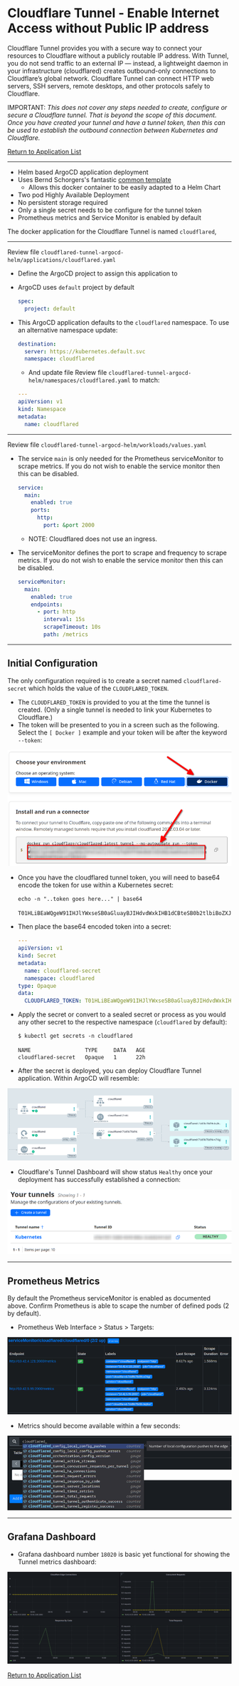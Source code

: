 # Cloudflare Tunnel - Enable Internet Access without Public IP address

Cloudflare Tunnel provides you with a secure way to connect your resources to Cloudflare without a publicly routable IP address. With Tunnel, you do not send traffic to an external IP — instead, a lightweight daemon in your infrastructure (cloudflared) creates outbound-only connections to Cloudflare’s global network. Cloudflare Tunnel can connect HTTP web servers, SSH servers, remote desktops, and other protocols safely to Cloudflare.

IMPORTANT: _This does not cover any steps needed to create, configure or secure a Cloudflare tunnel. That is beyond the scope of this document.  Once you have created your tunnel and have a tunnel token, then this can be used to establish the outbound connection between Kubernetes and Cloudflare._

[Return to Application List](../)

---

* Helm based ArgoCD application deployment
* Uses Bernd Schorgers's fantastic [common template](https://bjw-s.github.io/helm-charts/docs/)
  * Allows this docker container to be easily adapted to a Helm Chart
* Two pod Highly Available Deployment
* No persistent storage required
* Only a single secret needs to be configure for the tunnel token
* Prometheus metrics and Service Monitor is enabled by default

The docker application for the Cloudflare Tunnel is named `cloudflared`,

---

Review file `cloudflared-tunnel-argocd-helm/applications/cloudflared.yaml`

* Define the ArgoCD project to assign this application to
* ArgoCD uses `default` project by default

  ```yaml
  spec:
    project: default
  ```

* This ArgoCD application defaults to the `cloudflared` namespace.  To use an alternative namespace update:

  ```yaml
  destination:
    server: https://kubernetes.default.svc
    namespace: cloudflared
  ```

  * And update file 
Review file `cloudflared-tunnel-argocd-helm/namespaces/cloudflared.yaml` to match:

  ```yaml
  ---
  apiVersion: v1
  kind: Namespace
  metadata:
    name: cloudflared
  ```

---

Review file `cloudflared-tunnel-argocd-helm/workloads/values.yaml`

* The service `main` is only needed for the Prometheus serviceMonitor to scrape metrics. If you do not wish to enable the service monitor then this can be disabled.

  ```yaml
  service:
    main:
      enabled: true
      ports:
        http:
          port: &port 2000
  ```

  * NOTE: Cloudflared does not use an ingress.

* The serviceMonitor defines the port to scrape and frequency to scrape metrics. If you do not wish to enable the service monitor then this can be disabled.

  ```yaml
  serviceMonitor:
    main:
      enabled: true
      endpoints:
        - port: http
          interval: 15s
          scrapeTimeout: 10s
          path: /metrics
  ```

---

## Initial Configuration

The only configuration required is to create a secret named `cloudflared-secret` which holds the value of the `CLOUDFLARED_TOKEN`.

* The `CLOUDFLARED_TOKEN` is provided to you at the time the tunnel is created. (Only a single tunnel is needed to link your Kubernetes to Cloudflare.)
* The token will be presented to you in a screen such as the following.  Select the `[ Docker ]` example and your token will be after the keyword `--token`:

![Cloudflared Tunnel Token](cloudflared_tunnel_token.png)

* Once you have the cloudflared tunnel token, you will need to base64 encode the token for use within a Kubernetes secret:

  ```shell
  echo -n "..token goes here..." | base64

  T01HLiBEaWQgeW91IHJlYWxseSB0aGluayBJIHdvdWxkIHB1dCBteSB0b2tlbiBoZXJlPyBsb2x6IC0gdGhhbmtzIGZvciBjaGVja2luZy4gRW5qb3kgdGhlIHJlc3Qgb2YgeW91ciBkYXku
  ```

* Then place the base64 encoded token into a secret:

  ```yaml
  ---
  apiVersion: v1
  kind: Secret
  metadata:
    name: cloudflared-secret
    namespace: cloudflared
  type: Opaque
  data:
    CLOUDFLARED_TOKEN: T01HLiBEaWQgeW91IHJlYWxseSB0aGluayBJIHdvdWxkIHB1dCBteSB0b2tlbiBoZXJlPyBsb2x6IC0gdGhhbmtzIGZvciBjaGVja2luZy4gRW5qb3kgdGhlIHJlc3Qgb2YgeW91ciBkYXku
  ```

* Apply the secret or convert to a sealed secret or process as you would any other secret to the respective namespace (`cloudflared` by default):

  ```shell
  $ kubectl get secrets -n cloudflared

  NAME                 TYPE     DATA   AGE
  cloudflared-secret   Opaque   1      22h
  ```

* After the secret is deployed, you can deploy Cloudflare Tunnel application.  Within ArgoCD will resemble:

![Cloudflared ArgoCD Deployment](cloudflared_argocd_deployment.png)

* Cloudflare's Tunnel Dashboard will show status `Healthy` once your deployment has successfully established a connection:

![Cloudflared Tunnel Status](cloudflare_tunnel_status.png)

---

## Prometheus Metrics

By default the Prometheus serviceMonitor is enabled as documented above.  Confirm Prometheus is able to scape the number of defined pods (2 by default).

* Prometheus Web Interface > Status > Targets:

![Prometheus Cloudflared Tunnel Targets](cloudflared_prometheus_targets.png)

* Metrics should become available within a few seconds:

![Prometheus Cloudflared Tunnel Metrics](cloudflared_prometheus_metrics.png)

---

## Grafana Dashboard

* Grafana dashboard number `18020` is basic yet functional for showing the Tunnel metrics dashboard:

![Grafana Cloudflared Tunnel Dashboard](cloudflared_grafana_18020_dashboard.png)

[Return to Application List](../)

